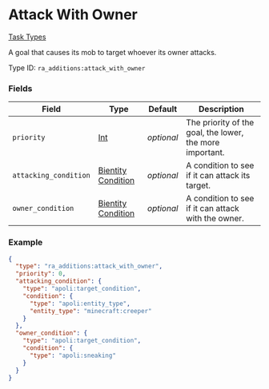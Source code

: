 # Attack With Owner
[Task Types](../task_types.md)

A goal that causes its mob to target whoever its owner attacks.

Type ID: `ra_additions:attack_with_owner`
### Fields
 | Field | Type | Default | Description | 
|---|---|---|---|
 | `priority` | [Int](../data_types/int.md) | _optional_ | The priority of the goal, the lower, the more important. | 
 | `attacking_condition` | [Bientity Condition](../bientity_condition_types.md) | _optional_ | A condition to see if it can attack its target. | 
 | `owner_condition` | [Bientity Condition](../bientity_condition_types.md) | _optional_ | A condition to see if it can attack with the owner. | 

### Example
```json
{
  "type": "ra_additions:attack_with_owner",
  "priority": 0,
  "attacking_condition": {
    "type": "apoli:target_condition",
    "condition": {
      "type": "apoli:entity_type",
      "entity_type": "minecraft:creeper"
    }
  },
  "owner_condition": {
    "type": "apoli:target_condition",
    "condition": {
      "type": "apoli:sneaking"
    }
  }
}
```


